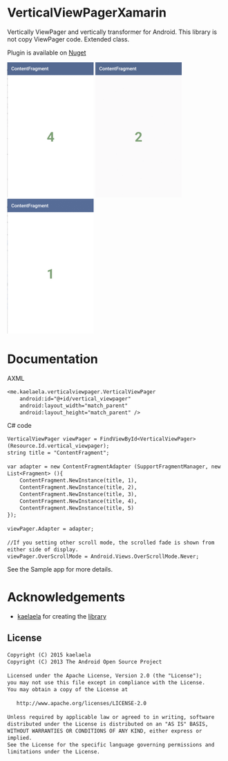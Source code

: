 # VerticalViewPagerXamarin

Vertically ViewPager and vertically transformer for Android.
This library is not copy ViewPager code. Extended class.

Plugin is available on [Nuget](https://www.nuget.org/packages/Xam.Plugins.Android.VerticalViewPagerXamarin/)

![default](art/default.gif) ![zoom_out](art/zoom_out.gif) ![stack](art/stack.gif)

Documentation
=============

AXML

    <me.kaelaela.verticalviewpager.VerticalViewPager
        android:id="@+id/vertical_viewpager"
        android:layout_width="match_parent"
        android:layout_height="match_parent" />

C# code

    VerticalViewPager viewPager = FindViewById<VerticalViewPager>(Resource.Id.vertical_viewpager);
    string title = "ContentFragment";

    var adapter = new ContentFragmentAdapter (SupportFragmentManager, new List<Fragment> (){ 
        ContentFragment.NewInstance(title, 1),
        ContentFragment.NewInstance(title, 2),
        ContentFragment.NewInstance(title, 3),
        ContentFragment.NewInstance(title, 4),
        ContentFragment.NewInstance(title, 5)
    });

    viewPager.Adapter = adapter;

    //If you setting other scroll mode, the scrolled fade is shown from either side of display.
    viewPager.OverScrollMode = Android.Views.OverScrollMode.Never;

See the Sample app for more details.

Acknowledgements
=======

* [kaelaela](https://github.com/kaelaela) for creating the [library](https://github.com/kaelaela/VerticalViewPager)

License
-------
    Copyright (C) 2015 kaelaela
    Copyright (C) 2013 The Android Open Source Project

    Licensed under the Apache License, Version 2.0 (the "License");
    you may not use this file except in compliance with the License.
    You may obtain a copy of the License at

       http://www.apache.org/licenses/LICENSE-2.0

    Unless required by applicable law or agreed to in writing, software
    distributed under the License is distributed on an "AS IS" BASIS,
    WITHOUT WARRANTIES OR CONDITIONS OF ANY KIND, either express or implied.
    See the License for the specific language governing permissions and
    limitations under the License.
